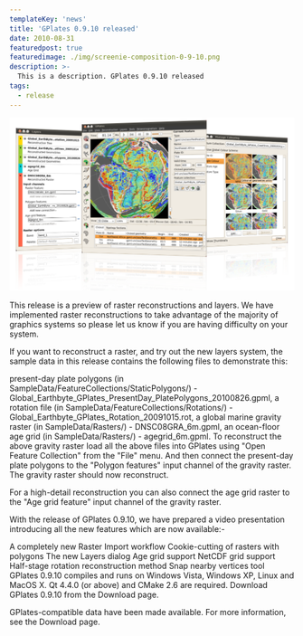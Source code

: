 ```yaml
---
templateKey: 'news'
title: 'GPlates 0.9.10 released'
date: 2010-08-31
featuredpost: true
featuredimage: ./img/screenie-composition-0-9-10.png
description: >-
  This is a description. GPlates 0.9.10 released
tags:
  - release
---
```


![GPlates 1.0.0 released](./img/screenie-composition-0-9-10.png)

This release is a preview of raster reconstructions and layers. We have implemented raster reconstructions to take advantage of the majority of graphics systems so please let us know if you are having difficulty on your system.

If you want to reconstruct a raster, and try out the new layers system, the sample data in this release contains the following files to demonstrate this:

present-day plate polygons (in SampleData/FeatureCollections/StaticPolygons/) - Global_Earthbyte_GPlates_PresentDay_PlatePolygons_20100826.gpml,
a rotation file (in SampleData/FeatureCollections/Rotations/) - Global_Earthbyte_GPlates_Rotation_20091015.rot,
a global marine gravity raster (in SampleData/Rasters/) - DNSC08GRA_6m.gpml,
an ocean-floor age grid (in SampleData/Rasters/) - agegrid_6m.gpml.
To reconstruct the above gravity raster load all the above files into GPlates using "Open Feature Collection" from the "File" menu. And then connect the present-day plate polygons to the "Polygon features" input channel of the gravity raster. The gravity raster should now reconstruct.

For a high-detail reconstruction you can also connect the age grid raster to the "Age grid feature" input channel of the gravity raster.


With the release of GPlates 0.9.10, we have prepared a video presentation introducing all the new features which are now available:-

A completely new Raster Import workflow
Cookie-cutting of rasters with polygons
The new Layers dialog
Age grid support
NetCDF grid support
Half-stage rotation reconstruction method
Snap nearby vertices tool
GPlates 0.9.10 compiles and runs on Windows Vista, Windows XP, Linux and MacOS X. Qt 4.4.0 (or above) and CMake 2.6 are required. Download GPlates 0.9.10 from the Download page.

GPlates-compatible data have been made available. For more information, see the Download page.

